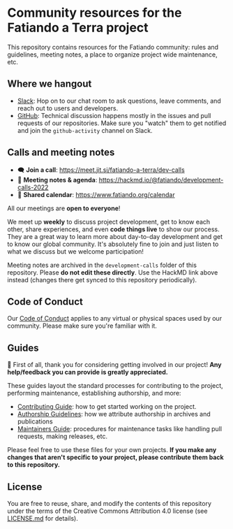 # Community resources for the Fatiando a Terra project

This repository contains resources for the Fatiando community: rules and
guidelines, meeting notes, a place to organize project wide maintenance, etc.

## Where we hangout 

* [Slack](https://fatiando.org/slack/): Hop on to our chat room to ask questions, 
  leave comments, and reach out to users and developers.
* [GitHub](https://github.com/fatiando): Technical discussion happens mostly in
  the issues and pull requests of our repositories. Make sure you "watch" them
  to get notified and join the `github-activity` channel on Slack.

## Calls and meeting notes

* 🗨️ **Join a call**: https://meet.jit.si/fatiando-a-terra/dev-calls 
* 📜 **Meeting notes & agenda**: https://hackmd.io/@fatiando/development-calls-2022 
* 📅 **Shared calendar**: https://www.fatiando.org/calendar

All our meetings are **open to everyone**!

We meet up **weekly** to discuss project development, get to know each other,
share experiences, and even **code things live** to show our process.
They are a great way to learn more about day-to-day development and get to 
know our global community.
It's absolutely fine to join and just listen to what we discuss
but we welcome participation!

Meeting notes are archived in the `development-calls` folder of this repository.
Please **do not edit these directly**. Use the HackMD link above instead 
(changes there get synced to this repository periodically).

## Code of Conduct

Our [Code of Conduct](CODE_OF_CONDUCT.md) applies to any virtual or physical
spaces used by our community.
Please make sure you're familiar with it.

## Guides

:tada: First of all, thank you for considering getting involved in our project!
**Any help/feedback you can provide is greatly appreciated.**

These guides layout the standard processes for contributing to the project,
performing maintenance, establishing authorship, and more:

* [Contributing Guide](CONTRIBUTING.md): how to get started working on the
  project.
* [Authorship Guidelines](AUTHORSHIP.md): how we attribute authorship in
  archives and publications
* [Maintainers Guide](MAINTENANCE.md): procedures for maintenance tasks like
  handling pull requests, making releases, etc.

Please feel free to use these files for your own projects.
**If you make any changes that aren't specific to your project,
please contribute them back to this repository.**

## License

You are free to reuse, share, and modify the contents of this repository under
the terms of the Creative Commons Attribution 4.0 license (see
[LICENSE.md](LICENSE.md) for details).
